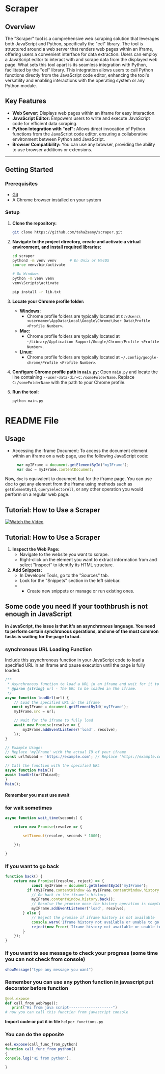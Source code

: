 # Scraper

## Overview
The "Scraper" tool is a comprehensive web scraping solution that leverages both JavaScript and Python, specifically the "eel" library. The tool is structured around a web server that renders web pages within an iframe, offering users a convenient interface for data extraction. Users can employ a JavaScript editor to interact with and scrape data from the displayed web page. What sets this tool apart is its seamless integration with Python, facilitated by the "eel" library. This integration allows users to call Python functions directly from the JavaScript code editor, enhancing the tool's versatility and enabling interactions with the operating system or any Python module.

## Key Features
- **Web Server:** Displays web pages within an iframe for easy interaction.
- **JavaScript Editor:** Empowers users to write and execute JavaScript code for efficient data scraping.
- **Python Integration with "eel":** Allows direct invocation of Python functions from the JavaScript code editor, ensuring a collaborative environment between Python and JavaScript.
- **Browser Compatibility:** You can use any browser, providing the ability to use browser additions or extensions.

---

## Getting Started

### Prerequisites
- [Git](https://git-scm.com/)
- A Chrome browser installed on your system

### Setup

1. **Clone the repository:**
   ```bash
   git clone https://github.com/taha2samy/scraper.git
2. **Navigate to the project directory, create and activate a virtual environment, and install required libraries:**
   ```bash
   cd scraper
   python3 -m venv venv      # On Unix or MacOS
   source venv/bin/activate

   # On Windows
   python -m venv venv
   venv\Scripts\activate

   pip install -r lib.txt

3. **Locate your Chrome profile folder:**
   - **Windows:**
     - Chrome profile folders are typically located at `C:\Users\<username>\AppData\Local\Google\Chrome\User Data\Profile <Profile Number>`.
   - **Mac:**
     - Chrome profile folders are typically located at `~/Library/Application Support/Google/Chrome/Profile <Profile Number>`.
   - **Linux:**
     - Chrome profile folders are typically located at `~/.config/google-chrome/Profile <Profile Number>`.

4. **Configure Chrome profile path in `main.py`:**
   Open `main.py` and locate the line containing `--user-data-dir=C:/someFolderName`. Replace `C:/someFolderName` with the path to your Chrome profile.

5. **Run the tool:**
   ```bash 
   python main.py
# README File

## Usage
* Accessing the Iframe Document:
To access the document element within an iframe on a web page, use the following JavaScript code:
  ```javascript
    var myIFrame = document.getElementById("myIFrame");
    var doc = myIFrame.contentDocument;
    ```
Now, `doc` is equivalent to document but for the iframe page.
You can use doc to get any element from the iframe using methods such as `getElementById`, `querySelectorAll`,
or any other operation you would perform on a regular web page.


## Tutorial: How to Use a Scraper


[![Watch the Video](https://img.youtube.com/vi/dQvQyIQCe2w/0.jpg)](https://youtu.be/dQvQyIQCe2w)
## Tutorial: How to Use a Scraper
1. **Inspect the Web Page:**
   - Navigate to the website you want to scrape.
   - Right-click on the element you want to extract information from and select "Inspect" to identify its HTML structure.
2. **Add Snippets:**
   - In Developer Tools, go to the "Sources" tab.
   - Look for the "Snippets" section in the left sidebar.
   -  - Create new snippets or manage or run existing ones.
## Some code you need If your toothbrush is not enough in JavaScript
 **in JavaScript, the issue is that it's an asynchronous language.
 You need to perform certain synchronous operations,
 and one of the most common tasks is waiting for the page to load.**
 
### synchronous URL Loading Function
Include this asynchronous function in your JavaScript code to load a specified URL in an iframe and pause execution until the page is fully loaded.

```javascript
/**
 * Asynchronous function to load a URL in an iframe and wait for it to fully load.
 * @param {string} url - The URL to be loaded in the iframe.
 */
async function loadUrl(url) {
    // Load the specified URL in the iframe
   const myIFrame = document.getElementById('myIFrame'); 
    myIFrame.src = url;

    // Wait for the iframe to fully load
    await new Promise(resolve => {
        myIFrame.addEventListener('load', resolve);
    });
}

// Example Usage:
// Replace 'myIFrame' with the actual ID of your iframe
const urlToLoad = 'https://example.com'; // Replace 'https://example.com' with the desired URL

// Call the function with the specified URL
async function Main(){
await loadUrl(urlToLoad);
}
Main();
```
#### Remember you must use await
### for wait sometimes
```javascript
async function wait_time(seconds) {

    return new Promise(resolve => {

        setTimeout(resolve, seconds * 1000);

    });

}

```
### If you want to go back
```javascript
function back() {
    return new Promise((resolve, reject) => {
            const myIFrame = document.getElementById('myIFrame'); 
          if (myIFrame.contentWindow && myIFrame.contentWindow.history && myIFrame.contentWindow.history.length > 1) {
            // Go back in the iframe's history
            myIFrame.contentWindow.history.back();
            // Resolve the promise once the history operation is complete
            myIFrame.addEventListener('load', resolve);
        } else {
            // Reject the promise if iframe history is not available
            console.warn('Iframe history not available or unable to go back.');
            reject(new Error('Iframe history not available or unable to go back.'));
        }
    });
}

```
###
### If you want to see message to check your progress (some time you can not check from console)
```javascript
showMessage("type any message you want")
```
### Remember you can use any python function in javascript put decorator before function
```python
@eel.expose 
def call_from_webPage():
   print("Hi from java script--------------------")
# now you can call this function from javascript console
```
**Import code or put it in file**  `helper_functions.py` 

### You can do the opposite
```javascript
eel.expose(call_func_from_python)
function call_func_from_python()
{
console.log("Hi from python");

}
```
